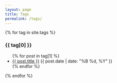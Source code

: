 ```yaml
---
layout: page
title: Tags
permalink: /tags/
---
```


{% for tag in site.tags %}
  <h3 id="{{ tag[0] }}">{{ tag[0] }}</h3>
  <ul>
  {% for post in tag[1] %}
    <li>
      <a href="{{ post.url | relative_url }}">{{ post.title }}</a>
      <span>{{ post.date | date: "%B %d, %Y" }}</span>
    </li>
  {% endfor %}
  </ul>
{% endfor %}
